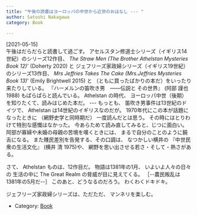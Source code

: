 ```yaml
---
title: "午後の読書はヨーロッパの中世から近世のおはなし --- "
author: Satoshi Nakagawa
category: Book

---
```


[2021-05-15]  
 午後はだらだらと読書して過ごす。
アセルスタン修道士シリーズ（イギリス14世紀）のシリーズ12作目、
_The Straw Men
(The Brother Athelstan Mysteries Book 12)_'
(Doherty 2020) と
ジェフリーズ家政婦シリーズ（イギリス19世紀）のシリーズ13作目、
_Mrs Jeffries Takes The Cake (Mrs.Jeffries Mysteries Book 13)_'
(Emily Brightwell 2015) と
（ともに買ったばかりの本だ）をいったり来たりしている。
『ハーメルンの笛吹き男　――伝説と その世界』 (阿部 謹也 1988)
もぱらぱらと読んでいる。
Athelstan の時代、
ヨーロッパ中世（後期）を知りたくて、読みはじめた本だ。
--- もっとも、
笛吹き男事件は13世紀のドイツで、
Athelstan は14世紀のイギリスなのだが。
1970年代にこの本が話題になったときに
（網野史学と同時期だ）
一度読んだとは思う。
その時にはとりわけて特別な感慨はなかった。
今あらためて読み直してみると、じつに面白い。
阿部が寡婦や未婚の母親の苦境を嘆くときには、
まるで自分のことのように饒舌になる。
また賤民差別を告発する、その口調は、
なつかしい横井の
『中世民衆の生活文化』 (横井 清 1975)や、
網野を思い出させる若さ・そして・熱さがある。

 さて、
Athelstan ものは、12作目だ。
物語は1381年の1月、
いよいよ人々の日々の
生活の中に
The Great Realm の脅威が目に見えてくる。
［--農民叛乱は 1381年の5月だ--］
このあと、どうなるのだろう。
わくわくドキドキ。

 ジェフリーズ家政婦シリーズは、ただただ、
マンネリを楽しむ。

- Category: [Book](categories.html#Book)

